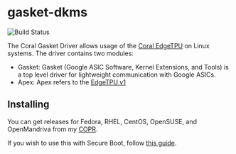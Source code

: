 # gasket-dkms
![Build Status](https://copr.fedorainfracloud.org/coprs/kylegospo/google-coral-dkms/package/gasket-dkms/status_image/last_build.png?)

The Coral Gasket Driver allows usage of the [Coral EdgeTPU](https://coral.ai/) on Linux systems. The driver contains two modules:

* Gasket: Gasket (Google ASIC Software, Kernel Extensions, and Tools) is a top level driver for lightweight communication with Google ASICs.
* Apex: Apex refers to the [EdgeTPU v1](https://coral.ai/technology)

## Installing

You can get releases for Fedora, RHEL, CentOS, OpenSUSE, and OpenMandriva from my [COPR](https://copr.fedorainfracloud.org/coprs/kylegospo/google-coral-dkms/).

If you wish to use this with Secure Boot, follow [this guide](https://gist.github.com/KyleGospo/9adbe078d1d7f160ae43c091df98f773).
